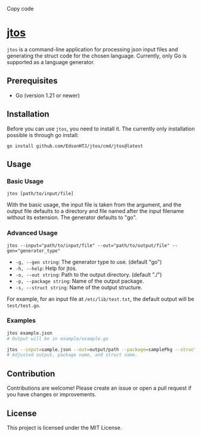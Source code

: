 Copy code
# [jtos](https://github.com/EdsonHTJ/jtos)

`jtos` is a command-line application for processing json input files and generating the struct code for the chosen language. Currently, only Go is supported as a language generator.

## Prerequisites

- Go (version 1.21 or newer)

## Installation

Before you can use `jtos`, you need to install it. The currently only installation possible is through go install:

```
go install github.com/EdsonHTJ/jtos/cmd/jtos@latest
```

## Usage

### Basic Usage

```
jtos [path/to/input/file]
```

With the basic usage, the input file is taken from the argument, and the output file defaults to a directory and file named after the input filename without its extension. The generator defaults to "go".

### Advanced Usage

```
jtos --input="path/to/input/file" --out="path/to/output/file" --gen="generator_type"
```

- `-g, --gen string`: The generator type to use. (default "go")
- `-h, --help`: Help for jtos.
- `-o, --out string`: Path to the output directory. (default "./")
- `-p, --package string`: Name of the output package.
- `-s, --struct string`: Name of the output structure.

For example, for an input file at `/etc/lib/test.txt`, the default output will be `test/test.go`.

### Examples

```bash
jtos example.json
# Output will be in example/example.go
```

```bash
jtos --input=sample.json --out=output/path --package=samplePkg --struct=SampleStruct
# Adjusted output, package name, and struct name.
```

## Contribution

Contributions are welcome! Please create an issue or open a pull request if you have changes or improvements.

## License

This project is licensed under the MIT License.
